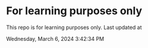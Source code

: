# For learning purposes only
This repo is for learning purposes only.
Last updated at

Wednesday, March 6, 2024 3:42:34 PM

